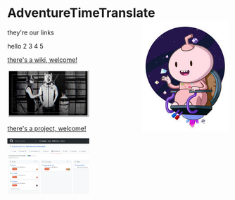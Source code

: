 # AdventureTimeTranslate <img align="right" src="/img/016.jpg">
they're our links  

hello 2 3 4 5

[there's a wiki, welcome!](https://github.com/SophiaOrekhova/AdventureTimeTranslate/wiki)

<img src="https://github.com/SophiaOrekhova/AdventureTimeTranslate/blob/main/img/009_1.jpg" width="37%"></img>


[there's a project, welcome!](https://github.com/SophiaOrekhova/AdventureTimeTranslate/projects/2)

<img src="https://github.com/SophiaOrekhova/AdventureTimeTranslate/blob/main/img/projects1.png" width="37%"></img>    
